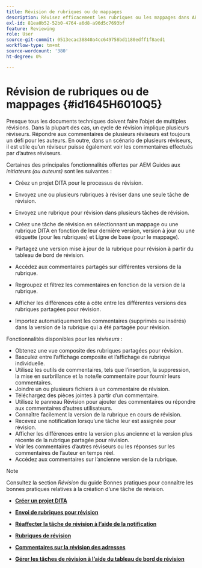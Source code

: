 ```yaml
---
title: Révision de rubriques ou de mappages
description: Révisez efficacement les rubriques ou les mappages dans AEM Guides pour une évaluation du contenu fluide. Découvrez les fonctionnalités destinées aux auteurs et aux réviseurs dans AEM Guides.
exl-id: 81ea0b52-52b0-4764-a6d8-a96d5c7693bf
feature: Reviewing
role: User
source-git-commit: 0513ecac38840a4cc649758bd1180edff1f8aed1
workflow-type: tm+mt
source-wordcount: '380'
ht-degree: 0%

---
```


# Révision de rubriques ou de mappages {#id1645H6010Q5}

Presque tous les documents techniques doivent faire l’objet de multiples révisions. Dans la plupart des cas, un cycle de révision implique plusieurs réviseurs. Répondre aux commentaires de plusieurs réviseurs est toujours un défi pour les auteurs. En outre, dans un scénario de plusieurs réviseurs, il est utile qu’un réviseur puisse également voir les commentaires effectués par d’autres réviseurs.

Certaines des principales fonctionnalités offertes par AEM Guides aux *initiateurs \(ou auteurs\)* sont les suivantes :

- Créez un projet DITA pour le processus de révision.
- Envoyez une ou plusieurs rubriques à réviser dans une seule tâche de révision.

- Envoyez une rubrique pour révision dans plusieurs tâches de révision.

- Créez une tâche de révision en sélectionnant un mappage ou une rubrique DITA en fonction de leur dernière version, version à jour ou une étiquette \(pour les rubriques\) et Ligne de base \(pour le mappage\).

- Partagez une version mise à jour de la rubrique pour révision à partir du tableau de bord de révision.

- Accédez aux commentaires partagés sur différentes versions de la rubrique.

- Regroupez et filtrez les commentaires en fonction de la version de la rubrique.

- Afficher les différences côte à côte entre les différentes versions des rubriques partagées pour révision.

- Importez automatiquement les commentaires \(supprimés ou insérés\) dans la version de la rubrique qui a été partagée pour révision.


Fonctionnalités disponibles pour les *réviseurs* :

- Obtenez une vue composite des rubriques partagées pour révision.
- Basculez entre l’affichage composite et l’affichage de rubrique individuelle.
- Utilisez les outils de commentaires, tels que l’insertion, la suppression, la mise en surbrillance et la note/le commentaire pour fournir leurs commentaires.
- Joindre un ou plusieurs fichiers à un commentaire de révision.
- Téléchargez des pièces jointes à partir d’un commentaire.
- Utilisez le panneau Révision pour ajouter des commentaires ou répondre aux commentaires d’autres utilisateurs.
- Connaître facilement la version de la rubrique en cours de révision.
- Recevez une notification lorsqu’une tâche leur est assignée pour révision.
- Afficher les différences entre la version plus ancienne et la version plus récente de la rubrique partagée pour révision.
- Voir les commentaires d’autres réviseurs ou les réponses sur les commentaires de l’auteur en temps réel.
- Accédez aux commentaires sur l’ancienne version de la rubrique.

>[!NOTE]
>
> Consultez la section *Révision* du guide Bonnes pratiques pour connaître les bonnes pratiques relatives à la création d’une tâche de révision.

- **[Créer un projet DITA](authoring-create-dita-project.md)**

- **[Envoi de rubriques pour révision](review-send-topics-for-review.md)**

- **[Réaffecter la tâche de révision à l’aide de la notification](reassign-review-using-notification.md)**

- **[Rubriques de révision](review-topics.md)**

- **[Commentaires sur la révision des adresses](review-address-review-comments.md)**

- **[Gérer les tâches de révision à l’aide du tableau de bord de révision](review-manage-tasks-review-dashboard.md)**
